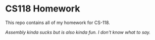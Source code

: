 # CS118 Homework

This repo contains all of my homework for CS-118.

_Assembly kinda sucks but is also kinda fun. I don't know what to say._
